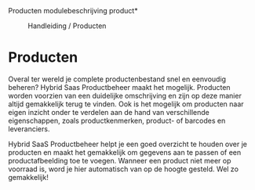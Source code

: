 <properties>
	<page>
		<title>Producten modulebeschrijving</title>
		<description>Producten modulebeschrijving</description>
		<context>product*</context>
	</page>
	<menu>
		<position>Handleiding / Producten</position> 
		<title>Modulebeschrijving</title>
	</menu>
</properties>

# Producten #
Overal ter wereld je complete productenbestand snel en eenvoudig beheren? Hybrid Saas Productbeheer maakt het mogelijk. Producten worden voorzien van een duidelijke omschrijving en zijn op deze manier altijd gemakkelijk terug te vinden. Ook is het mogelijk om producten naar eigen inzicht onder te verdelen aan de hand van verschillende eigenschappen, zoals productkenmerken, product- of barcodes en leveranciers.

Hybrid SaaS Productbeheer helpt je een goed overzicht te houden over je producten en maakt het gemakkelijk om gegevens aan te passen of een productafbeelding toe te voegen. Wanneer een product niet meer op voorraad is, word je hier automatisch van op de hoogte gesteld. Wel zo gemakkelijk!

